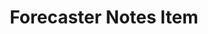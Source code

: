---
layout: child_layout/forecaster_notes_item
title: Forecaster Notes Item
permalink: /forecaster-notes/forecaster-notes-item/
---